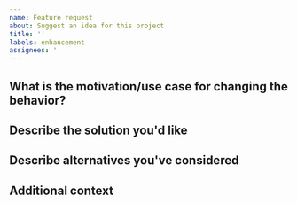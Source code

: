 ```yaml
---
name: Feature request
about: Suggest an idea for this project
title: ''
labels: enhancement
assignees: ''
---
```


## What is the motivation/use case for changing the behavior?

<!-- A clear and concise description of why you need this behavior change. -->

## Describe the solution you'd like

<!-- A clear and concise description of what you want to happen. -->

## Describe alternatives you've considered

<!-- A clear and concise description of any alternative solutions or features you've considered. -->

## Additional context

<!-- Add any other context or screenshots about the feature request here. -->
